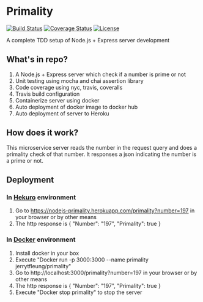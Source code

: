 # Primality
[![Build Status](https://travis-ci.com/jerrytfleung/Primality.svg?branch=master)](https://travis-ci.com/jerrytfleung/Primality) 
[![Coverage Status](https://coveralls.io/repos/github/jerrytfleung/Primality/badge.svg?branch=master)](https://coveralls.io/github/jerrytfleung/Primality?branch=master) 
[![License](https://img.shields.io/github/license/jerrytfleung/primality.svg)](https://github.com/jerrytfleung/Primality/blob/master/LICENSE) 

A complete TDD setup of Node.js + Express server development

## What's in repo?

1. A Node.js + Express server which check if a number is prime or not
2. Unit testing using mocha and chai assertion library
3. Code coverage using nyc, travis, coveralls
4. Travis build configuration
5. Containerize server using docker
6. Auto deployment of docker image to docker hub
7. Auto deployment of server to Heroku

## How does it work?

This microservice server reads the number in the request query and does a primality check of that number. It responses a json indicating the number is a prime or not.

## Deployment

### In [Hekuro](https://www.heroku.com/) environment 
1. Go to https://nodejs-primality.herokuapp.com/primality?number=197 in your browser or by other means
2. The http response is
  {
      "Number": "197",
      "Primality": true
  }
  
### In [Docker](https://www.docker.com/) environment
1. Install docker in your box
2. Execute "Docker run -p 3000:3000 --name primality jerrytfleung/primality"
3. Go to http://localhost:3000/primality?number=197 in your browser or by other means
4. The http response is
  {
      "Number": "197",
      "Primality": true
  }
5. Execute "Docker stop primality" to stop the server
